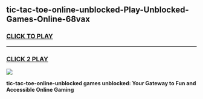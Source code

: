 
## tic-tac-toe-online-unblocked-Play-Unblocked-Games-Online-68vax
<h3>
<a href="https://premium76.site?title=tic-tac-toe-online-unblocked&ref=25A">CLICK TO PLAY</a></h3>
<hr>

<h3>
<a href="https://premium76.site?title=tic-tac-toe-online-unblocked&ref=25A">CLICK 2 PLAY</a>
  
</h3>

<a href="https://premium76.site?title=tic-tac-toe-online-unblocked&ref=25A"><img src="https://clearcache.store/games.png"></a>


**tic-tac-toe-online-unblocked games unblocked: Your Gateway to Fun and Accessible Online Gaming**
